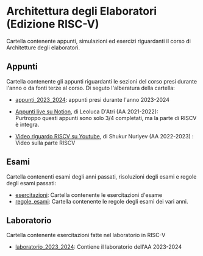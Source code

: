 # Architettura degli Elaboratori (Edizione RISC-V)
Cartella contenente appunti, simulazioni ed 
esercizi riguardanti il corso di Architetture degli elaboratori.

## Appunti
Cartella contenente gli appunti riguardanti
le sezioni del corso presi durante l'anno
o da fonti terze al corso.
Di seguto l'alberatura della cartella:

- [appunti_2023_2024](./appunti/appunti_2023_2024/): appunti presi durante
    l'anno 2023-2024
- [Appunti live su Notion](https://lopsided-flavor-398.notion.site/28033e45ec154a9cbb6d367e9e2497f8?v=cd6bf9b0f6154df7a75694776b53de9f), di Leoluca D'Atri (AA 2021-2022):  
  Purtroppo questi appunti sono solo 3/4 completati, ma la parte di RISCV è integra.

- [Video riguardo RISCV su Youtube](https://www.youtube.com/watch?v=9rBoZFPEHWo&list=PLvJv_uxkx4ICsLiczyy5OpNcIzx5wDCTC&pp=gAQBiAQB), di Shukur Nuriyev (AA 2022-2023)
:
  Video sulla parte RISCV
    

## Esami
Cartella contenenti esami degli anni passati,
risoluzioni degli esami e regole degli esami
passati:
- [esercitazioni](./esami/consegne_con_soluzioni/): Cartella contenente le
  esercitazioni d'esame
- [regole_esami](./esami/regole_esami/): 
    Cartella contenente le regole degli esami
    dei vari anni.

## Laboratorio
Cartella contenente esercitazioni fatte nel laboratorio in RISC-V
- [laboratorio_2023_2024](./laboratorio/lab_2023_2024): Contiene il laboratorio
  dell'AA 2023-2024